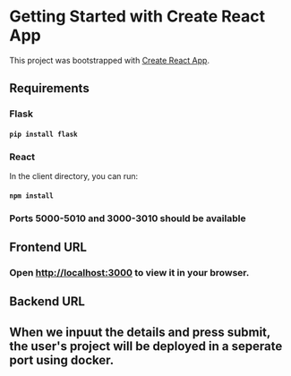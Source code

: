 # Getting Started with Create React App

This project was bootstrapped with [Create React App](https://github.com/facebook/create-react-app).

## Requirements

### Flask

#### `pip install flask`

### React

In the client directory, you can run:
#### `npm install`

### Ports 5000-5010 and 3000-3010 should be available


## Frontend URL
### Open [http://localhost:3000](http://localhost:3000) to view it in your browser.

## Backend URL
###

## When we inpuut the details and press submit, the user's project will be deployed in a seperate port using docker.

